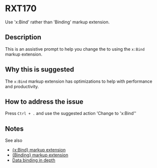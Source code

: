 # RXT170

Use 'x:Bind' rather than 'Binding' markup extension.

## Description

This is an assistive prompt to help you change the to using the `x:Bind` markup extension.

## Why this is suggested

The `x:Bind` markup extension has optimizations to help with performance and productivity.

## How to address the issue

Press `Ctrl + .` and use the suggested action 'Change to 'x:Bind''

## Notes

See also

- [{x:Bind} markup extension](https://docs.microsoft.com/windows/uwp/xaml-platform/x-bind-markup-extension?WT.mc_id=WDIT-MVP-5001397)
- [{Binding} markup extension](https://docs.microsoft.com/windows/uwp/xaml-platform/binding-markup-extension?WT.mc_id=WDIT-MVP-5001397)
- [Data binding in depth](https://docs.microsoft.com/en-us/windows/uwp/data-binding/data-binding-in-depth?WT.mc_id=WDIT-MVP-5001397)
